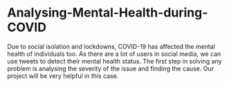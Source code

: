 # Analysing-Mental-Health-during-COVID
Due to social isolation and lockdowns, COVID-19 has affected the mental health of individuals too. As there are a lot of users in social media, we can use tweets to detect their mental health status. The first step in solving any problem is analysing the severity of the issue and finding the cause. Our project will be very helpful in this case.
